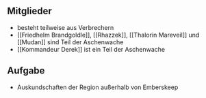 ## Mitglieder
+ besteht teilweise aus Verbrechern 
+ [[Friedhelm Brandgoldle]], [[Rhazzek]], [[Thalorin Mareveil]] und [[Mudan]] sind Teil der Aschenwache
+ [[Kommandeur Derek]] ist ein Teil der Aschenwache
## Aufgabe
+ Auskundschaften der Region außerhalb von Emberskeep
